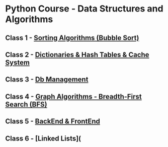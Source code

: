 # Python Course - Data Structures and Algorithms

## Class 1 - [Sorting Algorithms (Bubble Sort)](https://github.com/IMPWNG/Python_Algo_Data_Class/tree/main/Class1_SortingAlgorithms)
## Class 2 - [Dictionaries & Hash Tables & Cache System](https://github.com/IMPWNG/Python_Algo_Data_Class/tree/main/Class2_Dictionaries%20_HashTables)
## Class 3 - [Db Management](https://github.com/IMPWNG/Python_Algo_Data_Class/tree/main/Class3_DbManagement_Python)
## Class 4 - [Graph Algorithms - Breadth-First Search (BFS)](https://github.com/IMPWNG/Python_Algo_Data_Class/tree/main/Class4_GraphAlgoritms_BFS)
## Class 5 - [BackEnd & FrontEnd](https://github.com/IMPWNG/Python_Algo_Data_Class/tree/main/Class5_BackEnd_FrontEnd)
## Class 6 - [Linked Lists](